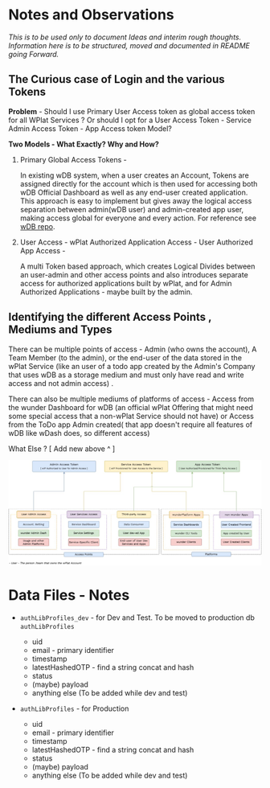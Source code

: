 # Notes and Observations

_This is to be used only to document Ideas and interim rough thoughts. Information here is to be structured, moved and documented in README going Forward._

## The Curious case of Login and the various Tokens

**Problem** - Should I use Primary User Access token as global access token for all WPlat Services ? Or should I opt for a User Access Token - Service Admin Access Token - App Access token Model?

**Two Models - What Exactly? Why and How?**

1. Primary Global Access Tokens -

    In existing wDB system, when a user creates an Account, Tokens are assigned directly for the account which is then used for accessing both wDB Official Dashboard as well as any end-user created application. This approach is easy to implement but gives away the logical access separation between admin(wDB user) and admin-created app user, making access global for everyone and every action. For reference see [wDB repo](https://github.com/TanmoySG/wunderDB).

2. User Access - wPlat Authorized Application Access - User Authorized App Access -

    A multi Token based approach, which creates Logical Divides between an user-admin and other access points and also introduces separate access for authorized applications built by wPlat, and for Admin Authorized Applications - maybe built by the admin.

## Identifying the different Access Points , Mediums and Types

There can be multiple points of access - Admin (who owns the account), A Team Member (to the admin), or the end-user of the data stored in the wPlat Service (like an user of a todo app created by the Admin's Company that uses wDB as a storage medium and must only have read and write access and not admin access) .

There can also be multiple mediums of platforms of access - Access from the wunder Dashboard for wDB (an official wPlat Offering that might need some special access that a non-wPlat Service should not have) or Access from the ToDo app Admin created( that app doesn't require all features of wDB like wDash does, so different access)

What Else ? [ Add new above ^ ]

![](https://github.com/TanmoySG/wunder-identity-provider/blob/dev/architecture/diagrams/Access-Types-Logic.jpg)


# Data Files - Notes

- `authLibProfiles_dev` - for Dev and Test. To be moved to production db `authLibProfiles`
    - uid
    - email - primary identifier
    - timestamp
    - latestHashedOTP - find a string concat and hash
    - status
    - (maybe) payload
    - anything else (To be added while dev and test)

- `authLibProfiles` - for Production
    - uid
    - email - primary identifier
    - timestamp
    - latestHashedOTP - find a string concat and hash
    - status
    - (maybe) payload
    - anything else (To be added while dev and test)
